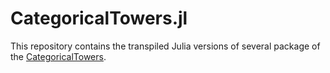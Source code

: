 <!-- BEGIN HEADER -->
# CategoricalTowers.jl
<!-- END HEADER -->

This repository contains the transpiled Julia versions of several package of the [CategoricalTowers][CategoricalTowers].

[CategoricalTowers]: https://github.com/homalg-project/CategoricalTowers

<!-- BEGIN FOOTER -->
<!-- END FOOTER -->

